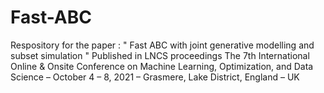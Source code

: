 # Fast-ABC
Respository for the paper : " Fast ABC with joint generative modelling and subset simulation " 
Published in LNCS proceedings The 7th International Online & Onsite Conference on Machine Learning, Optimization, and Data Science – October 4 – 8, 2021 – Grasmere, Lake District, England – UK

